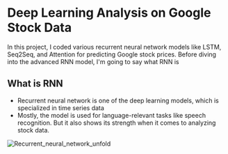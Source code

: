 # Deep Learning Analysis on Google Stock Data 

 In this project, I coded various recurrent neural network models like LSTM, Seq2Seq, and Attention for predicting Google stock prices. 
 Before diving into the advanced RNN model, I'm going to say what RNN is 

 
## What is RNN 

* Recurrent neural network is one of the deep learning models, which is specialized in time series data
* Mostly, the model is used for language-relevant tasks like speech recognition. But it also shows its strength when it comes to analyzing stock data.


![Recurrent_neural_network_unfold](https://github.com/minhokg/RNN_Google_Stock/assets/90128043/daafeeb4-2092-4b43-92b2-75512273eeab)
